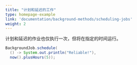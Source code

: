 ```yaml
---
title: "计划和延迟的工作"
type: homepage-example
link: 'documentation/background-methods/scheduling-jobs'
weight: 2
---
```

计划和延迟的作业也仅执行一次，但将在指定的时间运行。

```java
BackgroundJob.schedule(
  () -> System.out.println("Reliable!"),
  now().plusHours(5));
```